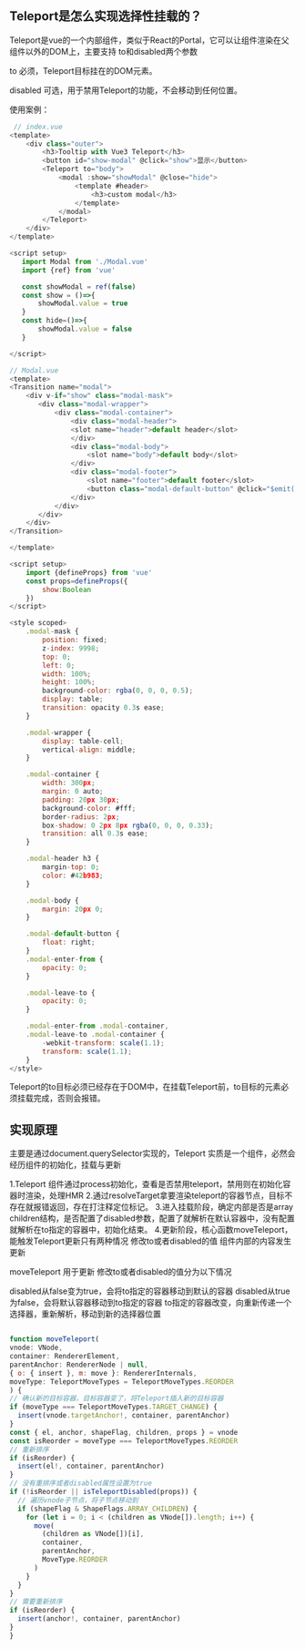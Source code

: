 ## Teleport是怎么实现选择性挂载的？

Teleport是vue的一个内部组件，类似于React的Portal，它可以让组件渲染在父组件以外的DOM上，主要支持
to和disabled两个参数

to 必须，Teleport目标挂在的DOM元素。

disabled 可选，用于禁用Teleport的功能，不会移动到任何位置。

使用案例：

```js
 // index.vue
<template>
    <div class="outer">
        <h3>Tooltip with Vue3 Teleport</h3>
        <button id="show-modal" @click="show">显示</button>
        <Teleport to="body">
            <modal :show="showModal" @close="hide">
                <template #header>
                    <h3>custom modal</h3>
                </template>
            </modal>
        </Teleport>
    </div>
</template>

<script setup>
   import Modal from './Modal.vue'
   import {ref} from 'vue'

   const showModal = ref(false)
   const show = ()=>{
       showModal.value = true
   }
   const hide=()=>{
       showModal.value = false
   }

</script>

// Modal.vue
<template>
<Transition name="modal">
    <div v-if="show" class="modal-mask">
       <div class="modal-wrapper">
           <div class="modal-container">
               <div class="modal-header">
               <slot name="header">default header</slot>
               </div>
               <div class="modal-body">
                   <slot name="body">default body</slot>
               </div>
               <div class="modal-footer">
                   <slot name="footer">default footer</slot>
                   <button class="modal-default-button" @click="$emit('close')">x</button>
               </div>
           </div>
       </div>
    </div>
</Transition>

</template>

<script setup>
    import {defineProps} from 'vue'
    const props=defineProps({
        show:Boolean
    })
</script>

<style scoped>
    .modal-mask {
        position: fixed;
        z-index: 9998;
        top: 0;
        left: 0;
        width: 100%;
        height: 100%;
        background-color: rgba(0, 0, 0, 0.5);
        display: table;
        transition: opacity 0.3s ease;
    }

    .modal-wrapper {
        display: table-cell;
        vertical-align: middle;
    }

    .modal-container {
        width: 300px;
        margin: 0 auto;
        padding: 20px 30px;
        background-color: #fff;
        border-radius: 2px;
        box-shadow: 0 2px 8px rgba(0, 0, 0, 0.33);
        transition: all 0.3s ease;
    }

    .modal-header h3 {
        margin-top: 0;
        color: #42b983;
    }

    .modal-body {
        margin: 20px 0;
    }

    .modal-default-button {
        float: right;
    }
    .modal-enter-from {
        opacity: 0;
    }

    .modal-leave-to {
        opacity: 0;
    }

    .modal-enter-from .modal-container,
    .modal-leave-to .modal-container {
        -webkit-transform: scale(1.1);
        transform: scale(1.1);
    }
</style>


```

Teleport的to目标必须已经存在于DOM中，在挂载Teleport前，to目标的元素必须挂载完成，否则会报错。



## 实现原理

主要是通过document.querySelector实现的，Teleport 实质是一个组件，必然会经历组件的初始化，挂载与更新

1.Teleport 组件通过process初始化，查看是否禁用teleport，禁用则在初始化容器时渲染，处理HMR
2.通过resolveTarget拿要渲染teleport的容器节点，目标不存在就报错返回，存在打注释定位标记。
3.进入挂载阶段，确定内部是否是array children结构，是否配置了disabled参数，配置了就解析在默认容器中，没有配置就解析在to指定的容器中，初始化结束。
4.更新阶段，核心函数moveTeleport，能触发Teleport更新只有两种情况
   修改to或者disabled的值
   组件内部的内容发生更新


moveTeleport 用于更新
  修改to或者disabled的值分为以下情况

  disabled从false变为true，会将to指定的容器移动到默认的容器
  disabled从true为false，会将默认容器移动到to指定的容器
  to指定的容器改变，向重新传递一个选择器，重新解析，移动到新的选择器位置


  ```js

  function moveTeleport(
  vnode: VNode,
  container: RendererElement,
  parentAnchor: RendererNode | null,
  { o: { insert }, m: move }: RendererInternals,
  moveType: TeleportMoveTypes = TeleportMoveTypes.REORDER
) {
  // 确认新的目标容器，目标容器变了，将Teleport插入新的目标容器
  if (moveType === TeleportMoveTypes.TARGET_CHANGE) {
    insert(vnode.targetAnchor!, container, parentAnchor)
  }
  const { el, anchor, shapeFlag, children, props } = vnode
  const isReorder = moveType === TeleportMoveTypes.REORDER
  // 重新排序
  if (isReorder) {
    insert(el!, container, parentAnchor)
  }
  // 没有重排序或者disabled属性设置为true
  if (!isReorder || isTeleportDisabled(props)) {
    // 遍历vnode子节点，将子节点移动到
    if (shapeFlag & ShapeFlags.ARRAY_CHILDREN) {
      for (let i = 0; i < (children as VNode[]).length; i++) {
        move(
          (children as VNode[])[i],
          container,
          parentAnchor,
          MoveType.REORDER
        )
      }
    }
  }
  // 需要重新排序
  if (isReorder) {
    insert(anchor!, container, parentAnchor)
  }
}

  ```
